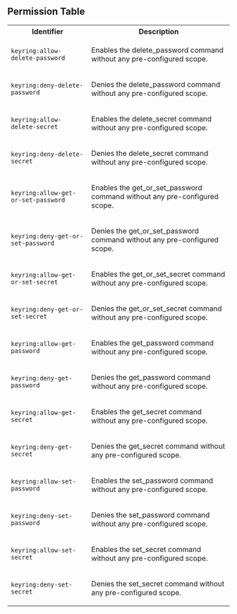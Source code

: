 
## Permission Table

<table>
<tr>
<th>Identifier</th>
<th>Description</th>
</tr>


<tr>
<td>

`keyring:allow-delete-password`

</td>
<td>

Enables the delete_password command without any pre-configured scope.

</td>
</tr>

<tr>
<td>

`keyring:deny-delete-password`

</td>
<td>

Denies the delete_password command without any pre-configured scope.

</td>
</tr>

<tr>
<td>

`keyring:allow-delete-secret`

</td>
<td>

Enables the delete_secret command without any pre-configured scope.

</td>
</tr>

<tr>
<td>

`keyring:deny-delete-secret`

</td>
<td>

Denies the delete_secret command without any pre-configured scope.

</td>
</tr>

<tr>
<td>

`keyring:allow-get-or-set-password`

</td>
<td>

Enables the get_or_set_password command without any pre-configured scope.

</td>
</tr>

<tr>
<td>

`keyring:deny-get-or-set-password`

</td>
<td>

Denies the get_or_set_password command without any pre-configured scope.

</td>
</tr>

<tr>
<td>

`keyring:allow-get-or-set-secret`

</td>
<td>

Enables the get_or_set_secret command without any pre-configured scope.

</td>
</tr>

<tr>
<td>

`keyring:deny-get-or-set-secret`

</td>
<td>

Denies the get_or_set_secret command without any pre-configured scope.

</td>
</tr>

<tr>
<td>

`keyring:allow-get-password`

</td>
<td>

Enables the get_password command without any pre-configured scope.

</td>
</tr>

<tr>
<td>

`keyring:deny-get-password`

</td>
<td>

Denies the get_password command without any pre-configured scope.

</td>
</tr>

<tr>
<td>

`keyring:allow-get-secret`

</td>
<td>

Enables the get_secret command without any pre-configured scope.

</td>
</tr>

<tr>
<td>

`keyring:deny-get-secret`

</td>
<td>

Denies the get_secret command without any pre-configured scope.

</td>
</tr>

<tr>
<td>

`keyring:allow-set-password`

</td>
<td>

Enables the set_password command without any pre-configured scope.

</td>
</tr>

<tr>
<td>

`keyring:deny-set-password`

</td>
<td>

Denies the set_password command without any pre-configured scope.

</td>
</tr>

<tr>
<td>

`keyring:allow-set-secret`

</td>
<td>

Enables the set_secret command without any pre-configured scope.

</td>
</tr>

<tr>
<td>

`keyring:deny-set-secret`

</td>
<td>

Denies the set_secret command without any pre-configured scope.

</td>
</tr>
</table>
